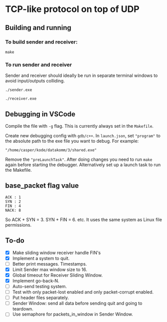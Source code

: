 # TCP-like protocol on top of UDP

## Building and running
### To build sender and receiver:
```
make
```

### To run sender and receiver
Sender and receiver should ideally be run in separate terminal windows to avoid input/outputs colliding.
```
./sender.exe
```
```
./receiver.exe
```

## Debugging in VSCode
Compile the file with `-g` flag. This is currently always set in the `Makefile`.

Create new debugging config with `gdb/c++`. In `launch.json`, set `"program"` to the absolute path to the exe file you want to debug. For example: 
```
"/home/casper/kode/datakomm/3/shared.exe"
```
Remove the `"preLaunchTask"`. After doing changes you need to run `make` again before starting the debugger. Alternatively set up a launch task to run the Makefile.

## base_packet flag value
```
ACK : 1
SYN : 2
FIN : 4
NACK: 8
```
So ACK + SYN = 3. SYN + FIN = 6. etc. It uses the same system as Linux file permissions.

## To-do
- [X] Make sliding window receiver handle FIN's
- [X] Implement a system to quit.
- [ ] Better print messages. Timestamps.
- [X] Limit Sender max window size to 16.
- [X] Global timeout for Receiver Sliding Window.
- [X] Implement go-back-N.
- [ ] Auto-send testing system.
- [ ] Test with only packet-lost enabled and only packet-corrupt enabled.
- [ ] Put header files separately.
- [ ] Sender Window: send all data before sending quit and going to teardown.
- [ ] Use semaphore for packets_in_window in Sender Window.